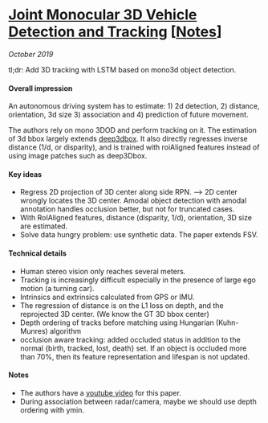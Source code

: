 # [Joint Monocular 3D Vehicle Detection and Tracking](https://arxiv.org/abs/1811.10742) [[Notes](paper_notes/mono_3d_tracking.md)]

_October 2019_

tl;dr: Add 3D tracking with LSTM based on mono3d object detection.

#### Overall impression
An autonomous driving system has to estimate: 1) 2d detection, 2) distance, orientation, 3d size 3) association and 4) prediction of future movement.

The authors rely on mono 3DOD and perform tracking on it. The estimation of 3d bbox largely extends [deep3dbox](deep3dbox.md). It also directly regresses inverse distance (1/d, or disparity), and is trained with roiAligned features instead of using image patches such as deep3Dbox.

#### Key ideas
- Regress 2D projection of 3D center along side RPN. --> 2D center wrongly locates the 3D center. Amodal object detection with amodal annotation handles occlusion better, but not for truncated cases.
- With RoIAligned features, distance (disparity, 1/d), orientation, 3D size are estimated. 
- Solve data hungry problem: use synthetic data. The paper extends FSV.

#### Technical details
- Human stereo vision only reaches several meters.
- Tracking is increasingly difficult especially in the presence of large ego motion (a turning car).
- Intrinsics and extrinsics calculated from GPS or IMU. 
- The regression of distance is on the L1 loss on depth, and the reprojected 3D center. (We know the GT 3D bbox center)
- Depth ordering of tracks before matching using Hungarian (Kuhn-Munres) algorithm
- occlusion aware tracking: added occluded status in addition to the normal {birth, tracked, lost, death} set. If an object is occluded more than 70%, then its feature representation and lifespan is not updated. 

#### Notes
- The authors have a [youtube video](https://www.youtube.com/watch?v=EJAtOCKI31g) for this paper.
- During association between radar/camera, maybe we should use depth ordering with ymin.

